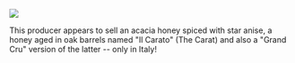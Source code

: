 ![](https://m.media-amazon.com/images/I/211FefPHCIL._AC_.jpg)

This producer appears to sell an acacia honey spiced with star anise, a honey aged in oak barrels named "Il Carato" (The Carat) and also a "Grand Cru" version of the latter -- only in Italy!

